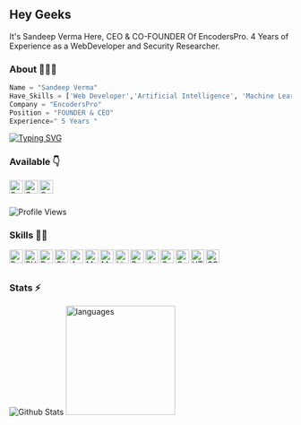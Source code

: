 ## Hey Geeks
It's Sandeep Verma Here, CEO & CO-FOUNDER Of EncodersPro. 4 Years of Experience as a WebDeveloper and Security Researcher.

### About 🙋🏻‍♂️
```python
Name = "Sandeep Verma"
Have_Skills = ['Web Developer','Artificial Intelligence', 'Machine Learning', 'Digital Forensics', 'Malware Analysis','System Hacking', 'Security Researcher', 'Exploit Developer', 'Networking', 'CNSS Certified', 'Student', 'Mentor']
Company = "EncodersPro"
Position = "FOUNDER & CEO"
Experience=" 5 Years "
```

[![Typing SVG](https://readme-typing-svg.herokuapp.com/?font=Ubuntu&color=%2336BCF7&vCenter=true&height=35&lines=:~$%20Exploit%20Developer;%20Security%20Researcher;%20FOUNDER%20Of%20EncodersPro;%20Malware%20Analyst;DevOPS;%20Full-stack%20Web%20Developer;%20IoT%20Engineer)](https://git.io/typing-svg)

### Available 👇
<p>
  <a href="https://instagram.com/sandeep.v3rma">
    <img align="left" alt="Sandeep V3rma Instagram" width="24px" src="https://cdn.jsdelivr.net/npm/simple-icons@3.2.0/icons/instagram.svg" />
  </a>
  <a href="https://encoderspro.com">
    <img align="left" alt="Sandeep V3rma Web" width="24px" src="https://cdn.jsdelivr.net/npm/simple-icons@3.2.0/icons/vercel.svg" />
  </a>
   <a href="https://t.me/v3rmaIND">
    <img align="left" alt="Sandeep V3rma Telegram" width="24px" src="https://cdn.jsdelivr.net/npm/simple-icons@3.2.0/icons/telegram.svg" />
  </a>

</p>
</br>
</br>


![Profile Views](https://hits.seeyoufarm.com/api/count/incr/badge.svg?url=https://github.com/54ndeepV3rma/&title=Profile%20Views)




### Skills 👨‍💻

<img align="left" alt="Python" width="24px" src="https://cdn.jsdelivr.net/npm/simple-icons@3.2.0/icons/python.svg" />
<img align="left" alt="PHP" width="24px" src="https://cdn.jsdelivr.net/npm/simple-icons@3.2.0/icons/php.svg" />
<img align="left" alt="Bash" width="24px" src="https://cdn.jsdelivr.net/npm/simple-icons@3.2.0/icons/gnubash.svg" />
<img align="left" alt="GitHub" width="24px" src="https://cdn.jsdelivr.net/npm/simple-icons@3.2.0/icons/github.svg" />
<img align="left" alt="Android" width="24px" src="https://cdn.jsdelivr.net/npm/simple-icons@3.2.0/icons/android.svg" />
<img align="left" alt="MongoDB" width="24px" src="https://cdn.jsdelivr.net/npm/simple-icons@3.2.0/icons/mongodb.svg" />
<img align="left" alt="MySQL" width="24px" src="https://cdn.jsdelivr.net/npm/simple-icons@3.2.0/icons/mysql.svg" />
<img align="left" alt="Linux" width="24px" src="https://cdn.jsdelivr.net/npm/simple-icons@3.2.0/icons/linux.svg" />
<img align="left" alt="Robotics" width="24px" src="https://cdn.jsdelivr.net/npm/simple-icons@3.2.0/icons/probot.svg" />
<img align="left" alt="JavaScript" width="24px" src="https://cdn.jsdelivr.net/npm/simple-icons@3.2.0/icons/javascript.svg" />
<img align="left" alt="C" width="24px" src="https://cdn.jsdelivr.net/npm/simple-icons@3.2.0/icons/c.svg" />
<img align="left" alt="C++" width="24px" src="https://cdn.jsdelivr.net/npm/simple-icons@3.2.0/icons/cplusplus.svg" />
<img align="left" alt="HTML" width="24px" src="https://cdn.jsdelivr.net/npm/simple-icons@3.2.0/icons/html5.svg" />
<img align="left" alt="CSS" width="24px" src="https://cdn.jsdelivr.net/npm/simple-icons@3.2.0/icons/css3.svg" />
</br>
</br>


### Stats ⚡️

![Github Stats](https://github-stats-alpha.vercel.app/api/?username=54ndeepV3rma&tc=333&ic=333)
<img src="https://github-readme-stats.vercel.app/api/top-langs/?username=54ndeepV3rma&layout=compact&theme=tokyday" alt="languages" height="195">
